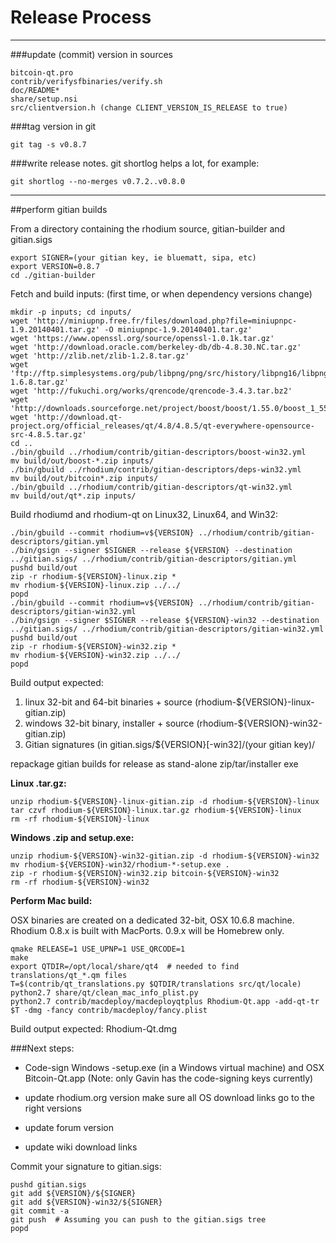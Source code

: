 Release Process
====================

* * *

###update (commit) version in sources


	bitcoin-qt.pro
	contrib/verifysfbinaries/verify.sh
	doc/README*
	share/setup.nsi
	src/clientversion.h (change CLIENT_VERSION_IS_RELEASE to true)

###tag version in git

	git tag -s v0.8.7

###write release notes. git shortlog helps a lot, for example:

	git shortlog --no-merges v0.7.2..v0.8.0

* * *

##perform gitian builds

 From a directory containing the rhodium source, gitian-builder and gitian.sigs
  
	export SIGNER=(your gitian key, ie bluematt, sipa, etc)
	export VERSION=0.8.7
	cd ./gitian-builder

 Fetch and build inputs: (first time, or when dependency versions change)

	mkdir -p inputs; cd inputs/
	wget 'http://miniupnp.free.fr/files/download.php?file=miniupnpc-1.9.20140401.tar.gz' -O miniupnpc-1.9.20140401.tar.gz'
	wget 'https://www.openssl.org/source/openssl-1.0.1k.tar.gz'
	wget 'http://download.oracle.com/berkeley-db/db-4.8.30.NC.tar.gz'
	wget 'http://zlib.net/zlib-1.2.8.tar.gz'
	wget 'ftp://ftp.simplesystems.org/pub/libpng/png/src/history/libpng16/libpng-1.6.8.tar.gz'
	wget 'http://fukuchi.org/works/qrencode/qrencode-3.4.3.tar.bz2'
	wget 'http://downloads.sourceforge.net/project/boost/boost/1.55.0/boost_1_55_0.tar.bz2'
	wget 'http://download.qt-project.org/official_releases/qt/4.8/4.8.5/qt-everywhere-opensource-src-4.8.5.tar.gz'
	cd ..
	./bin/gbuild ../rhodium/contrib/gitian-descriptors/boost-win32.yml
	mv build/out/boost-*.zip inputs/
	./bin/gbuild ../rhodium/contrib/gitian-descriptors/deps-win32.yml
	mv build/out/bitcoin*.zip inputs/
	./bin/gbuild ../rhodium/contrib/gitian-descriptors/qt-win32.yml
	mv build/out/qt*.zip inputs/

 Build rhodiumd and rhodium-qt on Linux32, Linux64, and Win32:
  
	./bin/gbuild --commit rhodium=v${VERSION} ../rhodium/contrib/gitian-descriptors/gitian.yml
	./bin/gsign --signer $SIGNER --release ${VERSION} --destination ../gitian.sigs/ ../rhodium/contrib/gitian-descriptors/gitian.yml
	pushd build/out
	zip -r rhodium-${VERSION}-linux.zip *
	mv rhodium-${VERSION}-linux.zip ../../
	popd
	./bin/gbuild --commit rhodium=v${VERSION} ../rhodium/contrib/gitian-descriptors/gitian-win32.yml
	./bin/gsign --signer $SIGNER --release ${VERSION}-win32 --destination ../gitian.sigs/ ../rhodium/contrib/gitian-descriptors/gitian-win32.yml
	pushd build/out
	zip -r rhodium-${VERSION}-win32.zip *
	mv rhodium-${VERSION}-win32.zip ../../
	popd

  Build output expected:

  1. linux 32-bit and 64-bit binaries + source (rhodium-${VERSION}-linux-gitian.zip)
  2. windows 32-bit binary, installer + source (rhodium-${VERSION}-win32-gitian.zip)
  3. Gitian signatures (in gitian.sigs/${VERSION}[-win32]/(your gitian key)/

repackage gitian builds for release as stand-alone zip/tar/installer exe

**Linux .tar.gz:**

	unzip rhodium-${VERSION}-linux-gitian.zip -d rhodium-${VERSION}-linux
	tar czvf rhodium-${VERSION}-linux.tar.gz rhodium-${VERSION}-linux
	rm -rf rhodium-${VERSION}-linux

**Windows .zip and setup.exe:**

	unzip rhodium-${VERSION}-win32-gitian.zip -d rhodium-${VERSION}-win32
	mv rhodium-${VERSION}-win32/rhodium-*-setup.exe .
	zip -r rhodium-${VERSION}-win32.zip bitcoin-${VERSION}-win32
	rm -rf rhodium-${VERSION}-win32

**Perform Mac build:**

  OSX binaries are created on a dedicated 32-bit, OSX 10.6.8 machine.
  Rhodium 0.8.x is built with MacPorts.  0.9.x will be Homebrew only.

	qmake RELEASE=1 USE_UPNP=1 USE_QRCODE=1
	make
	export QTDIR=/opt/local/share/qt4  # needed to find translations/qt_*.qm files
	T=$(contrib/qt_translations.py $QTDIR/translations src/qt/locale)
	python2.7 share/qt/clean_mac_info_plist.py
	python2.7 contrib/macdeploy/macdeployqtplus Rhodium-Qt.app -add-qt-tr $T -dmg -fancy contrib/macdeploy/fancy.plist

 Build output expected: Rhodium-Qt.dmg

###Next steps:

* Code-sign Windows -setup.exe (in a Windows virtual machine) and
  OSX Bitcoin-Qt.app (Note: only Gavin has the code-signing keys currently)

* update rhodium.org version
  make sure all OS download links go to the right versions

* update forum version

* update wiki download links

Commit your signature to gitian.sigs:

	pushd gitian.sigs
	git add ${VERSION}/${SIGNER}
	git add ${VERSION}-win32/${SIGNER}
	git commit -a
	git push  # Assuming you can push to the gitian.sigs tree
	popd


